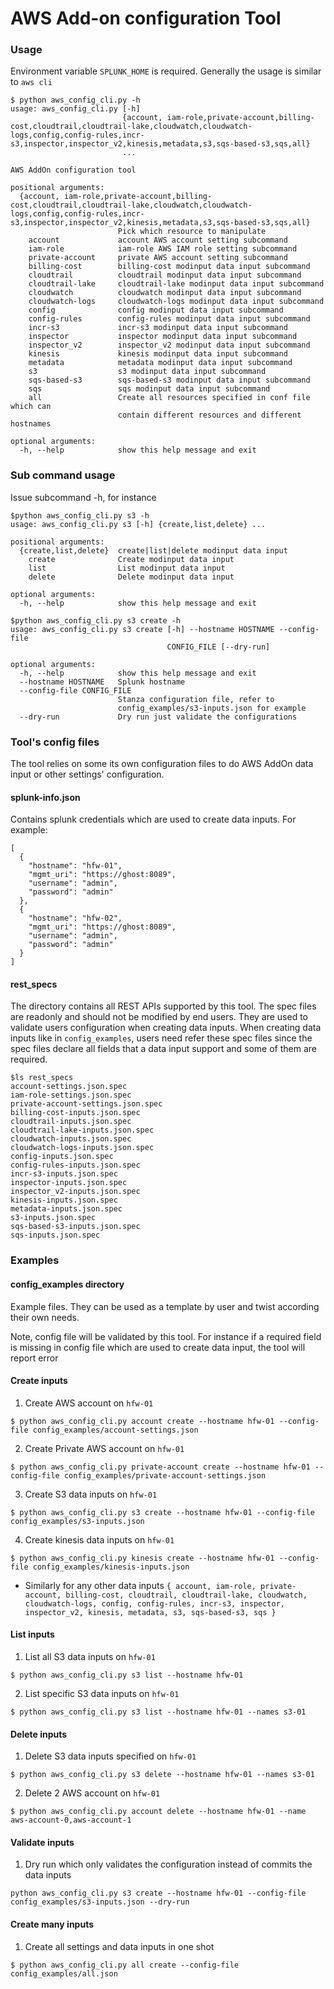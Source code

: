 
# AWS Add-on configuration Tool

### Usage
Environment variable `SPLUNK_HOME` is required. Generally the usage is similar to `aws cli`

```
$ python aws_config_cli.py -h
usage: aws_config_cli.py [-h]
                         {account, iam-role,private-account,billing-cost,cloudtrail,cloudtrail-lake,cloudwatch,cloudwatch-logs,config,config-rules,incr-s3,inspector,inspector_v2,kinesis,metadata,s3,sqs-based-s3,sqs,all}
                         ...

AWS AddOn configuration tool

positional arguments:
  {account, iam-role,private-account,billing-cost,cloudtrail,cloudtrail-lake,cloudwatch,cloudwatch-logs,config,config-rules,incr-s3,inspector,inspector_v2,kinesis,metadata,s3,sqs-based-s3,sqs,all}
                        Pick which resource to manipulate
    account             account AWS account setting subcommand
    iam-role            iam-role AWS IAM role setting subcommand
    private-account     private AWS account setting subcommand
    billing-cost        billing-cost modinput data input subcommand
    cloudtrail          cloudtrail modinput data input subcommand
    cloudtrail-lake     cloudtrail-lake modinput data input subcommand
    cloudwatch          cloudwatch modinput data input subcommand
    cloudwatch-logs     cloudwatch-logs modinput data input subcommand
    config              config modinput data input subcommand
    config-rules        config-rules modinput data input subcommand
    incr-s3             incr-s3 modinput data input subcommand
    inspector           inspector modinput data input subcommand
    inspector_v2        inspector_v2 modinput data input subcommand
    kinesis             kinesis modinput data input subcommand
    metadata            metadata modinput data input subcommand
    s3                  s3 modinput data input subcommand
    sqs-based-s3        sqs-based-s3 modinput data input subcommand
    sqs                 sqs modinput data input subcommand
    all                 Create all resources specified in conf file which can
                        contain different resources and different hostnames

optional arguments:
  -h, --help            show this help message and exit
```

### Sub command usage
Issue subcommand -h, for instance

```
$python aws_config_cli.py s3 -h
usage: aws_config_cli.py s3 [-h] {create,list,delete} ...

positional arguments:
  {create,list,delete}  create|list|delete modinput data input
    create              Create modinput data input
    list                List modinput data input
    delete              Delete modinput data input

optional arguments:
  -h, --help            show this help message and exit
```

```
$python aws_config_cli.py s3 create -h
usage: aws_config_cli.py s3 create [-h] --hostname HOSTNAME --config-file
                                   CONFIG_FILE [--dry-run]

optional arguments:
  -h, --help            show this help message and exit
  --hostname HOSTNAME   Splunk hostname
  --config-file CONFIG_FILE
                        Stanza configuration file, refer to
                        config_examples/s3-inputs.json for example
  --dry-run             Dry run just validate the configurations
```

### Tool's config files
The tool relies on some its own configuration files to do AWS AddOn data input or other settings' configuration.

#### splunk-info.json
Contains splunk credentials which are used to create data inputs. For example:

```
[
  {
    "hostname": "hfw-01",
    "mgmt_uri": "https://ghost:8089",
    "username": "admin",
    "password": "admin"
  },
  {
    "hostname": "hfw-02",
    "mgmt_uri": "https://ghost:8089",
    "username": "admin",
    "password": "admin"
  }
]
```

#### rest_specs
The directory contains all REST APIs supported by this tool. The spec files are readonly and should not be modified by end users. They are used to validate users configuration when creating data inputs.
When creating data inputs like in `config_examples`, users need refer these spec files since the spec files declare all fields that a data input support and some of them are required.

```
$ls rest_specs
account-settings.json.spec
iam-role-settings.json.spec
private-account-settings.json.spec
billing-cost-inputs.json.spec
cloudtrail-inputs.json.spec
cloudtrail-lake-inputs.json.spec
cloudwatch-inputs.json.spec
cloudwatch-logs-inputs.json.spec
config-inputs.json.spec
config-rules-inputs.json.spec
incr-s3-inputs.json.spec
inspector-inputs.json.spec
inspector_v2-inputs.json.spec
kinesis-inputs.json.spec
metadata-inputs.json.spec
s3-inputs.json.spec
sqs-based-s3-inputs.json.spec
sqs-inputs.json.spec
```

####
### Examples

#### config_examples directory
Example files. They can be used as a template by user and twist according their own needs.

Note, config file will be validated by this tool. For instance if a required field is missing in config file which are used to create data input, the tool will report error

#### Create inputs

1. Create AWS account on `hfw-01`
```
$ python aws_config_cli.py account create --hostname hfw-01 --config-file config_examples/account-settings.json
```

2. Create Private AWS account on `hfw-01`
```
$ python aws_config_cli.py private-account create --hostname hfw-01 --config-file config_examples/private-account-settings.json
```

3. Create S3 data inputs on `hfw-01`
```
$ python aws_config_cli.py s3 create --hostname hfw-01 --config-file config_examples/s3-inputs.json
```

4. Create kinesis data inputs on `hfw-01`
```
$ python aws_config_cli.py kinesis create --hostname hfw-01 --config-file config_examples/kinesis-inputs.json
```

- Similarly for any other data inputs `{ account, iam-role, private-account, billing-cost, cloudtrail, cloudtrail-lake, cloudwatch, cloudwatch-logs, config, config-rules, incr-s3, inspector, inspector_v2, kinesis, metadata, s3, sqs-based-s3, sqs }`

#### List inputs

1. List all S3 data inputs on `hfw-01`
```
$ python aws_config_cli.py s3 list --hostname hfw-01
```

2. List specific S3 data inputs on `hfw-01`
```
$ python aws_config_cli.py s3 list --hostname hfw-01 --names s3-01
```

#### Delete inputs

1. Delete S3 data inputs specified on `hfw-01`
```
$ python aws_config_cli.py s3 delete --hostname hfw-01 --names s3-01
```

2. Delete 2 AWS account on `hfw-01`
```
$ python aws_config_cli.py account delete --hostname hfw-01 --name aws-account-0,aws-account-1
```
#### Validate inputs

1. Dry run which only validates the configuration instead of commits the data inputs
```
python aws_config_cli.py s3 create --hostname hfw-01 --config-file config_examples/s3-inputs.json --dry-run
```

#### Create many inputs

1. Create all settings and data inputs in one shot
```
$ python aws_config_cli.py all create --config-file config_examples/all.json
```
